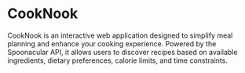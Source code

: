 # CookNook
CookNook is an interactive web application designed to simplify meal planning and enhance your cooking experience. Powered by the Spoonacular API, it allows users to discover recipes based on available ingredients, dietary preferences, calorie limits, and time constraints.
